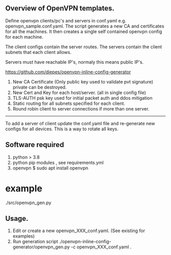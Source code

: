
## Overview of OpenVPN templates.

Define openvpn clients/pc's and servers in conf.yaml e.g. openvpn_sample.conf.yaml.
The script generates a new CA and certificates for all the machines.
It then creates a single self contained openvpn config for each machine.

The client configs contain the server routes.
The servers contain the client subnets that each client allows.

Servers must have reachable IP's, normaly this means public IP's.

https://github.com/diepes/openvpn-inline-config-generator 

1. New CA Certificate (Only public key used to validate pvt signature) private can be destroyed.
2. New Cert and Key for each host/server. (all in single config file)
3. TLS-AUTH psk key used for initial packet auth and ddos mitigation
4. Static routing for all subnets specified for each client.
5. Round robin client to server connections if more than one server.

---
To add a server of client update the conf.yaml file and re-generate new configs for all devices.
This is a way to rotate all keys.

## Software required
 1. python > 3.8
 1. python pip modules , see requirements.yml
 1. openvpn $ sudo apt install openvpn

 # example
 ./src/openvpn_gen.py

## Usage.

1. Edit or create a new openvpn_XXX_conf.yaml.  (See existing for examples)
2. Run generation script ./openvpn-inline-config-generator/openvpn_gen.py -c  openvpn_XXX_conf.yaml
.
